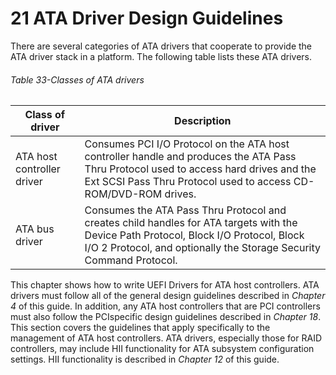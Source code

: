 <!--- @file
  21 ATA Driver Design Guidelines

  Copyright (c) 2012-2018, Intel Corporation. All rights reserved.<BR>

  Redistribution and use in source (original document form) and 'compiled'
  forms (converted to PDF, epub, HTML and other formats) with or without
  modification, are permitted provided that the following conditions are met:

  1) Redistributions of source code (original document form) must retain the
     above copyright notice, this list of conditions and the following
     disclaimer as the first lines of this file unmodified.

  2) Redistributions in compiled form (transformed to other DTDs, converted to
     PDF, epub, HTML and other formats) must reproduce the above copyright
     notice, this list of conditions and the following disclaimer in the
     documentation and/or other materials provided with the distribution.

  THIS DOCUMENTATION IS PROVIDED BY TIANOCORE PROJECT "AS IS" AND ANY EXPRESS OR
  IMPLIED WARRANTIES, INCLUDING, BUT NOT LIMITED TO, THE IMPLIED WARRANTIES OF
  MERCHANTABILITY AND FITNESS FOR A PARTICULAR PURPOSE ARE DISCLAIMED. IN NO
  EVENT SHALL TIANOCORE PROJECT  BE LIABLE FOR ANY DIRECT, INDIRECT, INCIDENTAL,
  SPECIAL, EXEMPLARY, OR CONSEQUENTIAL DAMAGES (INCLUDING, BUT NOT LIMITED TO,
  PROCUREMENT OF SUBSTITUTE GOODS OR SERVICES; LOSS OF USE, DATA, OR PROFITS;
  OR BUSINESS INTERRUPTION) HOWEVER CAUSED AND ON ANY THEORY OF LIABILITY,
  WHETHER IN CONTRACT, STRICT LIABILITY, OR TORT (INCLUDING NEGLIGENCE OR
  OTHERWISE) ARISING IN ANY WAY OUT OF THE USE OF THIS DOCUMENTATION, EVEN IF
  ADVISED OF THE POSSIBILITY OF SUCH DAMAGE.

-->

# 21 ATA Driver Design Guidelines

There are several categories of ATA drivers that cooperate to provide the ATA
driver stack in a platform. The following table lists these ATA drivers.

###### Table 33-Classes of ATA drivers

| **Class of driver**        | **Description**                                                                                |
| -------------------------- | ---------------------------------------------------------------------------------------------- |
| ATA host controller driver | Consumes PCI I/O Protocol on the ATA host controller handle and produces the ATA Pass Thru Protocol used to access hard drives and the Ext SCSI Pass Thru Protocol used to access CD-ROM/DVD-ROM drives.     |
| ATA bus driver             | Consumes the ATA Pass Thru Protocol and creates child handles for ATA targets with the Device Path Protocol, Block I/O Protocol, Block I/O 2 Protocol, and optionally the Storage Security Command Protocol. |

This chapter shows how to write UEFI Drivers for ATA host controllers. ATA
drivers must follow all of the general design guidelines described in _Chapter
4_ of this guide. In addition, any ATA host controllers that are PCI
controllers must also follow the PCIspecific design guidelines described in
_Chapter 18_. This section covers the guidelines that apply specifically to the
management of ATA host controllers. ATA drivers, especially those for RAID
controllers, may include HII functionality for ATA subsystem configuration
settings. HII functionality is described in _Chapter 12_ of this guide.
